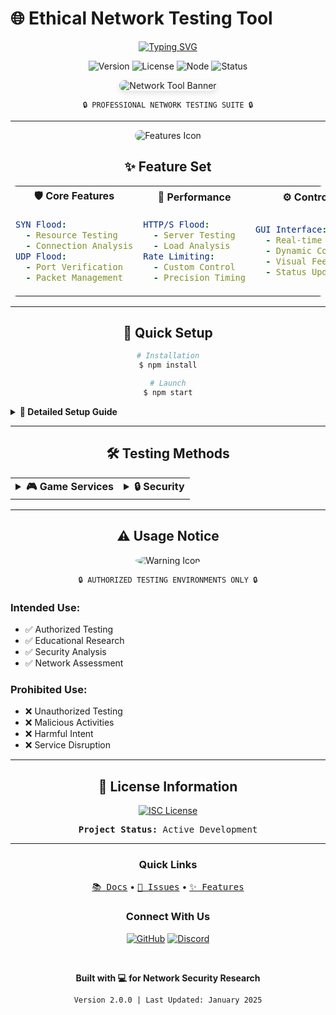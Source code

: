 # 🌐 Ethical Network Testing Tool

<div align="center">

[![Typing SVG](https://readme-typing-svg.herokuapp.com?font=Fira+Code&weight=600&size=30&duration=3000&pause=1000&color=0CE82B&background=FF000000&center=true&vCenter=true&random=false&width=600&lines=Network+Testing+Tool;Advanced+Security+Suite;Professional+Testing+Platform)](https://git.io/typing-svg)

![Version](https://img.shields.io/badge/version-2.0.0-blue.svg?style=plastic&logo=github&logoColor=white)
![License](https://img.shields.io/badge/license-ISC-green.svg?style=plastic&logo=opensourceinitiative&logoColor=white)
![Node](https://img.shields.io/badge/node-%3E=14.0.0-brightgreen.svg?style=plastic&logo=node.js&logoColor=white)
![Status](https://img.shields.io/badge/status-active-success.svg?style=plastic&logo=statuspage&logoColor=white)

<img src="/api/placeholder/800/400" alt="Network Tool Banner" style="border-radius: 10px; box-shadow: 0 4px 8px rgba(0, 0, 0, 0.1);"/>

</div>

<div align="center">

`🔒 PROFESSIONAL NETWORK TESTING SUITE 🔒`

</div>

---

<div align="center">
<img src="/api/placeholder/50/50" style="border-radius: 25px;" align="center" alt="Features Icon"/>

## ✨ Feature Set

</div>

<table align="center" style="border-radius: 10px; overflow: hidden;">
<tr>
<th width="33%" align="center">🛡️ Core Features</th>
<th width="33%" align="center">🚀 Performance</th>
<th width="33%" align="center">⚙️ Controls</th>
</tr>
<tr>
<td>

```yml
SYN Flood:
  - Resource Testing
  - Connection Analysis
UDP Flood:
  - Port Verification
  - Packet Management
```

</td>
<td>

```yml
HTTP/S Flood:
  - Server Testing
  - Load Analysis
Rate Limiting:
  - Custom Control
  - Precision Timing
```

</td>
<td>

```yml
GUI Interface:
  - Real-time Monitor
  - Dynamic Control
  - Visual Feedback
  - Status Updates
```

</td>
</tr>
</table>

---

<div align="center">

## 🎯 Quick Setup

</div>

<div align="center">

```bash
# Installation
$ npm install

# Launch
$ npm start
```

</div>

<details>
<summary><b>🔧 Detailed Setup Guide</b></summary>

### Environment Setup
```bash
# Clone repository
git clone https://github.com/user/network-tool.git

# Navigate to directory
cd network-tool

# Install dependencies
npm install

# Configure settings
cp .env.example .env

# Start application
npm start
```

</details>

---

<div align="center">

## 🛠️ Testing Methods

</div>

<table align="center">
<tr>
<td>
<details>
<summary><b>🎮 Game Services</b></summary>

### Minecraft Testing
```yaml
Target: example.com
Mode: Login/Chat Flood
Rate: 50 pps
```

### Roblox Testing
```yaml
Target: example.com
Mode: Login/Chat Flood
Rate: 50 pps
```

### Fortnite Testing
```yaml
Target: example.com
Mode: Login/Chat Flood
Rate: 50 pps
```

</details>
</td>
<td>
<details>
<summary><b>🔒 Security</b></summary>

### Network Layer
```yaml
Target: example.com
Modes:
  - ICMP Flood
  - DNS Amplification
  - SSL Exhaustion
Rate: 50 pps
```

### Infrastructure
```yaml
Target: example.com
Modes:
  - Port Scan
  - ARP Spoofing
Rate: 50 pps
```

</details>
</td>
</tr>
</table>

---

<div align="center">

## ⚠️ Usage Notice

<img src="/api/placeholder/100/100" style="border-radius: 50%;" alt="Warning Icon"/>

```
🔒 AUTHORIZED TESTING ENVIRONMENTS ONLY 🔒
```

</div>

### Intended Use:
- ✅ Authorized Testing
- ✅ Educational Research
- ✅ Security Analysis
- ✅ Network Assessment

### Prohibited Use:
- ❌ Unauthorized Testing
- ❌ Malicious Activities
- ❌ Harmful Intent
- ❌ Service Disruption

---

<div align="center">

## 📜 License Information

[![ISC License](https://img.shields.io/badge/License-ISC-blue.svg?style=for-the-badge&logo=opensourceinitiative&logoColor=white)](LICENSE)

<kbd>
<b>Project Status:</b> Active Development
</kbd>

</div>

---

<div align="center">

### Quick Links

<kbd>[📚 Docs](docs)</kbd> • <kbd>[🐛 Issues](issues)</kbd> • <kbd>[✨ Features](features)</kbd>

### Connect With Us

[![GitHub](https://img.shields.io/badge/GitHub-100000?style=for-the-badge&logo=github&logoColor=white)](https://github.com)
[![Discord](https://img.shields.io/badge/Discord-7289DA?style=for-the-badge&logo=discord&logoColor=white)](https://discord.gg)

<br/>

**Built with 💻 for Network Security Research**

```
Version 2.0.0 | Last Updated: January 2025
```

</div>
